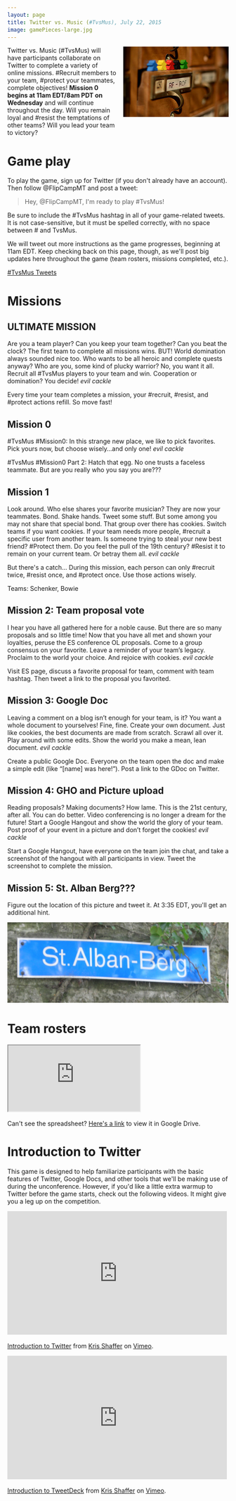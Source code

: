 ```yaml
---
layout: page
title: Twitter vs. Music (#TvsMus), July 22, 2015
image: gamePieces-large.jpg
---
```


<a href="https://www.flickr.com/photos/dejonghe/8047778507/in/photolist-dg9YaR-dg9XQa-dg9XBZ-yiXwo-dZ75Et-8bmbv-dUCkCv-dUCkBK-dUCkBa-4iq7z6-7i38X4-7i3dJU-7i3e6N-7jMTMU-7hYFLB-7i72sf-7i3cef-7i39dW-7i3imA-7hYeYF-7i3aUW-7i6ZvQ-7i3hwU-7i3jhW-7i73Pw-7h5HsL-7h8a5Q-7h8b3W-7h8ygQ-7h8h37-7h7rmQ-7h4Awr-7h8oJm-7h7AYb-7h83qq-7h8of7-7h7BxY-7h8tbU-7h73e5-7h6U45-7h82EY-j3KcWt-DC7DN-dqke1G-qHpk1R-2LtpWv-7xb1N7-qmqJUb-rHNYoN-7nwgRp"><img style="float:right; padding: 0px 0px 16px 16px" src="/img/gamePieces.jpg" /></a>Twitter vs. Music (#TvsMus) will have participants collaborate on Twitter to complete a variety of online missions. #Recruit members to your team, #protect your teammates, complete objectives! **Mission 0 begins at 11am EDT/8am PDT on Wednesday** and will continue throughout the day. Will you remain loyal and #resist the temptations of other teams? Will you lead your team to victory? 

# Game play

To play the game, sign up for Twitter (if you don't already have an account). Then follow @FlipCampMT and post a tweet:

> Hey, @FlipCampMT, I'm ready to play #TvsMus!

Be sure to include the #TvsMus hashtag in all of your game-related tweets. It is not case-sensitive, but it must be spelled correctly, with no space between # and TvsMus. 

We will tweet out more instructions as the game progresses, beginning at 11am EDT. Keep checking back on this page, though, as we'll post big updates here throughout the game (team rosters, missions completed, etc.). 

<div class="center-video">
<a class="twitter-timeline" data-dnt="true" href="https://twitter.com/hashtag/TvsMus" data-widget-id="623867758950780928">#TvsMus Tweets</a>
<script>!function(d,s,id){var js,fjs=d.getElementsByTagName(s)[0],p=/^http:/.test(d.location)?'http':'https';if(!d.getElementById(id)){js=d.createElement(s);js.id=id;js.src=p+"://platform.twitter.com/widgets.js";fjs.parentNode.insertBefore(js,fjs);}}(document,"script","twitter-wjs");</script>
</div>

# Missions

## ULTIMATE MISSION

Are you a team player? Can you keep your team together? Can you beat the clock? The first team to complete all missions wins. BUT! World domination always sounded nice too. Who wants to be all heroic and complete quests anyway? Who are you, some kind of plucky warrior? No, you want it all. Recruit all #TvsMus players to your team and win. Cooperation or domination? You decide! *evil cackle*

Every time your team completes a mission, your #recruit, #resist, and #protect actions refill. So move fast!

## Mission 0

\#TvsMus #Mission0: In this strange new place, we like to pick favorites. Pick yours now, but choose wisely…and only one! *evil cackle*

\#TvsMus #Mission0 Part 2: Hatch that egg. No one trusts a faceless teammate. But are you really who you say you are???

## Mission 1

Look around. Who else shares your favorite musician? They are now your teammates. Bond. Shake hands. Tweet some stuff. But some among you may not share that special bond. That group over there has cookies. Switch teams if you want cookies. If your team needs more people, #recruit a specific user from another team. Is someone trying to steal your new best friend? #Protect them. Do you feel the pull of the 19th century? #Resist it to remain on your current team. Or betray them all. *evil cackle*

But there's a catch... During this mission, each person can only #recruit twice, #resist once, and #protect once. Use those actions wisely.

Teams: Schenker, Bowie


## Mission 2: Team proposal vote

I hear you have all gathered here for a noble cause. But there are so many proposals and so little time! Now that you have all met and shown your loyalties, peruse the ES conference OL proposals. Come to a group consensus on your favorite. Leave a reminder of your team’s legacy. Proclaim to the world your choice. And rejoice with cookies. *evil cackle* 

Visit ES page, discuss a favorite proposal for team, comment with team hashtag. Then tweet a link to the proposal you favorited.

## Mission 3: Google Doc

Leaving a comment on a blog isn’t enough for your team, is it? You want a whole document to yourselves! Fine, fine. Create your own document. Just like cookies, the best documents are made from scratch. Scrawl all over it. Play around with some edits. Show the world you make a mean, lean document. *evil cackle*

Create a public Google Doc. Everyone on the team open the doc and make a simple edit (like “[name] was here!”). Post a link to the GDoc on Twitter.

## Mission 4: GHO and Picture upload

Reading proposals? Making documents? How lame. This is the 21st century, after all. You can do better. Video conferencing is no longer a dream for the future! Start a Google Hangout and show the world the glory of your team. Post proof of your event in a picture and don’t forget the cookies! *evil cackle*

Start a Google Hangout, have everyone on the team join the chat, and take a screenshot of the hangout with all participants in view. Tweet the screenshot to complete the mission.

## Mission 5: St. Alban Berg???

Figure out the location of this picture and tweet it. At 3:35 EDT, you'll get an additional hint.

![](/img/StAlbanBerg-small.jpg)

# Team rosters

<div class="center-video">
<iframe src="https://docs.google.com/spreadsheets/d/1YHoacBhTUGQIyOMQDAVh5jYRCblU6LBra4Z8H7OxtD4/pubhtml?widget=true&amp;headers=false"></iframe>
</div>

Can't see the spreadsheet? [Here's a link](https://docs.google.com/spreadsheets/d/1YHoacBhTUGQIyOMQDAVh5jYRCblU6LBra4Z8H7OxtD4/edit?usp=sharing) to view it in Google Drive.

# Introduction to Twitter

This game is designed to help familiarize participants with the basic features of Twitter, Google Docs, and other tools that we'll be making use of during the unconference. However, if you'd like a little extra warmup to Twitter before the game starts, check out the following videos. It might give you a leg up on the competition.

<div class="center-video">
<iframe src="https://player.vimeo.com/video/133696253" width="500" height="281" frameborder="0" webkitallowfullscreen mozallowfullscreen allowfullscreen></iframe> <p><a href="https://vimeo.com/133696253">Introduction to Twitter</a> from <a href="https://vimeo.com/user11692346">Kris Shaffer</a> on <a href="https://vimeo.com">Vimeo</a>.</p>
</div>

<div class="center-video">
<iframe src="https://player.vimeo.com/video/133696254" width="500" height="281" frameborder="0" webkitallowfullscreen mozallowfullscreen allowfullscreen></iframe> <p><a href="https://vimeo.com/133696254">Introduction to TweetDeck</a> from <a href="https://vimeo.com/user11692346">Kris Shaffer</a> on <a href="https://vimeo.com">Vimeo</a>.</p>
</div>
